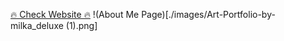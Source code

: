 [🔥 Check Website 🔥](https://art-portfolio-9ddff.web.app/)
!(About Me Page)[./images/Art-Portfolio-by-milka_deluxe (1).png]
